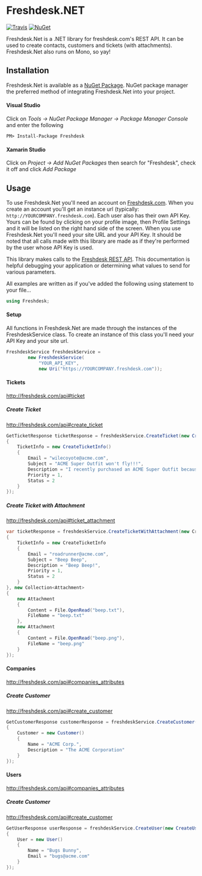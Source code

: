 # Freshdesk.NET 

[![Travis](https://travis-ci.org/jjb3rd/Freshdesk.Net.svg)](https://travis-ci.org/jjb3rd/Freshdesk.Net)
[![NuGet](https://img.shields.io/nuget/v/Freshdesk.svg)](https://www.nuget.org/packages/Freshdesk/)

Freshdesk.Net is a .NET library for freshdesk.com's REST API.  It can be used to create contacts, customers and tickets (with attachments).  Freshdesk.Net also runs on Mono, so yay!

## Installation

Freshdesk.Net is available as a [NuGet Package](https://www.nuget.org/packages/Freshdesk/).  NuGet package manager the preferred method of integrating Freshdesk.Net into your project.

#### Visual Studio

Click on *Tools -> NuGet Package Manager -> Package Manager Console* and enter the following

	PM> Install-Package Freshdesk

#### Xamarin Studio

Click on *Project -> Add NuGet Packages* then search for "Freshdesk", check it off and click *Add Package*

## Usage

To use Freshdesk.Net you'll need an account on [Freshdesk.com](freshdesk.com).  When you create an account you'll get an instance url (typically: `http://YOURCOMPANY.freshdesk.com`).  Each user also has their own API Key.  Yours can be found by clicking on your profile image, then Profile Settings and it will be listed on the right hand side of the screen.  When you use Freshdesk.Net you'll need your site URL and your API Key.  It should be noted that all calls made with this library are made as if they're performed by the user whose API Key is used.

This library makes calls to the [Freshdesk REST API](http://freshdesk.com/api).  This documentation is helpful debugging your application or determining what values to send for various parameters.

All examples are written as if you've added the following using statement to your file...

```cs
using Freshdesk;
```

#### Setup

All functions in Freshdesk.Net are made through the instances of the FreshdeskService class. To create an instance of this class you'll need your API Key and your site url.

```cs
FreshdeskService freshdeskService = 
		new FreshdeskService(
			"YOUR_API_KEY", 
			new Uri("https://YOURCOMPANY.freshdesk.com"));
```

#### Tickets

http://freshdesk.com/api#ticket

##### Create Ticket

http://freshdesk.com/api#create_ticket

```cs
GetTicketResponse ticketResponse = freshdeskService.CreateTicket(new CreateTicketRequest()
{
    TicketInfo = new CreateTicketInfo()
    {
        Email = "wilecoyote@acme.com",
        Subject = "ACME Super Outfit won't fly!!!",
        Description = "I recently purchased an ACME Super Outfit because it was supposed to fly, but it's doesn't work!",
        Priority = 1,
        Status = 2
    }
});
```

##### Create Ticket with Attachment

http://freshdesk.com/api#ticket_attachment

```cs
var ticketResponse = freshdeskService.CreateTicketWithAttachment(new CreateTicketRequest
{
    TicketInfo = new CreateTicketInfo
    {
        Email = "roadrunner@acme.com",
        Subject = "Beep Beep",
        Description = "Beep Beep!",
        Priority = 1,
        Status = 2
    }
}, new Collection<Attachment>
{
    new Attachment
    {
        Content = File.OpenRead("beep.txt"),
        FileName = "beep.txt"
    },
    new Attachment
    {
        Content = File.OpenRead("beep.png"),
        FileName = "beep.png"
    }
});
```

#### Companies

http://freshdesk.com/api#companies_attributes

##### Create Customer

http://freshdesk.com/api#create_customer

```cs
GetCustomerResponse customerResponse = freshdeskService.CreateCustomer(new CreateCustomerRequest()
{
    Customer = new Customer()
    {
        Name = "ACME Corp.",
        Description = "The ACME Corporation"
    }
});
```

#### Users

http://freshdesk.com/api#companies_attributes

##### Create Customer

http://freshdesk.com/api#create_customer

```cs
GetUserResponse userResponse = freshdeskService.CreateUser(new CreateUserRequest()
{
    User = new User()
    {
        Name = "Bugs Bunny",
        Email = "bugs@acme.com"
    }
});
```
